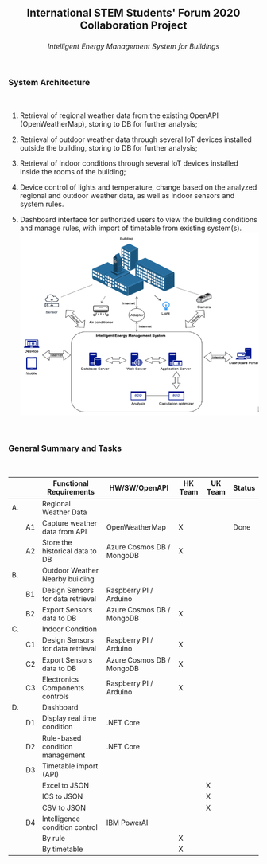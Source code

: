 ## <p align=center>International STEM Students' Forum 2020 Collaboration Project</p>
*<p align=center> Intelligent Energy Management System for Buildings </p>*

<p>&nbsp;</p>

### System Architecture

<p>&nbsp;</p>

1. Retrieval of regional weather data from the existing OpenAPI (OpenWeatherMap), storing to DB for further analysis;

2. Retrieval of outdoor weather data through several IoT devices installed outside the building, storing to DB for further analysis;

3. Retrieval of indoor conditions through several IoT devices installed inside the rooms of the building;

4. Device control of lights and temperature, change based on the analyzed regional and outdoor weather data, as well as indoor sensors and system rules.

5. Dashboard interface for authorized users to view the building conditions and manage rules, with import of timetable from existing system(s).
![ ](assets/images/systemdesign.png)
<p>&nbsp;</p>

### General Summary and Tasks

<p>&nbsp;</p>


|    |    | Functional Requirements           | HW/SW/OpenAPI            | HK Team | UK Team | Status   |
|----|----|-----------------------------------|--------------------------|---------|---------|----------|
| A. |    | Regional Weather Data             |                          |         |         |          |
|    | A1 | Capture weather data from API     | OpenWeatherMap           |    X    |         |  Done    |
|    | A2 | Store the historical data to DB   | Azure Cosmos DB / MongoDB |    X    |         |          |
| B. |    | Outdoor Weather Nearby building   |                          |         |         |          |
|    | B1 | Design Sensors for data retrieval | Raspberry PI / Arduino   |         |         |          |
|    | B2 | Export Sensors data to DB         | Azure Cosmos DB / MongoDB |    X    |         |          |
| C. |    | Indoor Condition                  |                          |         |         |          |
|    | C1 | Design Sensors for data retrieval | Raspberry PI / Arduino   |    X    |         |          |
|    | C2 | Export Sensors data to DB         | Azure Cosmos DB / MongoDB |    X    |         |          |
|    | C3 | Electronics Components controls   | Raspberry PI / Arduino   |    X    |         |          |
| D. |    | Dashboard                         |                          |         |         |          |
|    | D1 | Display real time condition       | .NET Core                |         |         |          |
|    | D2 | Rule-based condition management   | .NET Core                |         |         |          |
|    | D3 | Timetable import (API)            |                          |         |         |          |
|    |    |           Excel to JSON           |                          |         |    X    |          |
|    |    |            ICS to JSON            |                          |         |    X    |          |
|    |    |            CSV to JSON            |                          |         |    X    |          |
|    | D4 | Intelligence condition control    | IBM PowerAI              |         |         |          |
|    |    |              By rule              |                          |    X    |         |          |
|    |    |            By timetable           |                          |    X    |         |          |
